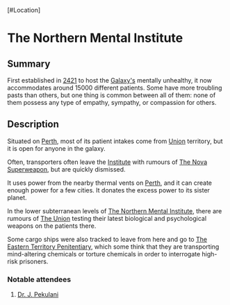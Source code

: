 [#Location]

# The Northern Mental Institute

## Summary

First established in [2421](../Notable%20Years/2421.md) to host the [Galaxy's](../Galaxy/Galaxy.md) mentally unhealthy, it now accommodates around 15000 different patients. Some have more troubling pasts than others, but one thing is common between all of them: none of them possess any type of empathy, sympathy, or compassion for others.

## Description

Situated on [Perth](../Planets/Perth.md), most of its patient intakes come from [Union](../Factions/The%20Union.md) territory, but it is open for anyone in the galaxy.

Often, transporters often leave the [Institute](The%20Northern%20Mental%20Institute.md) with rumours of [The Nova Superweapon](../Legends/Nova%20Superweapon.md), but are quickly dismissed.

It uses power from the nearby thermal vents on [Perth](../Planets/Perth.md), and it can create enough power for a few cities. It donates the excess power to its sister planet.

In the lower subterranean levels of [The Northern Mental Institute](The%20Northern%20Mental%20Institute.md), there are rumours of [The Union](../Factions/The%20Union.md) testing their latest biological and psychological weapons on the patients there.

Some cargo ships were also tracked to leave from here and go to [The Eastern Territory Penitentiary](The%20Eastern%20Territory%20Penitentiary.md), which some think that they are transporting mind-altering chemicals or torture chemicals in order to interrogate high-risk prisoners.

### Notable attendees

1. [Dr. J. Pekulani](../Influential%20Persons/Dr.%20J.%20Pekulani.md)